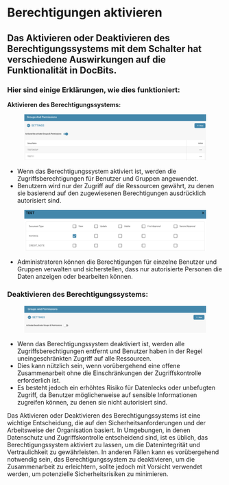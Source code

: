 # Berechtigungen aktivieren

## Das Aktivieren oder Deaktivieren des Berechtigungssystems mit dem Schalter hat verschiedene Auswirkungen auf die Funktionalität in DocBits.

### Hier sind einige Erklärungen, wie dies funktioniert:

**Aktivieren des Berechtigungssystems:**

<figure><img src="../../../../../.gitbook/assets/activation-permissions1.png" alt=""><figcaption></figcaption></figure>

* Wenn das Berechtigungssystem aktiviert ist, werden die Zugriffsberechtigungen für Benutzer und Gruppen angewendet.
* Benutzern wird nur der Zugriff auf die Ressourcen gewährt, zu denen sie basierend auf den zugewiesenen Berechtigungen ausdrücklich autorisiert sind.

<figure><img src="../../../../../.gitbook/assets/activation-permissions2.png" alt=""><figcaption></figcaption></figure>

* Administratoren können die Berechtigungen für einzelne Benutzer und Gruppen verwalten und sicherstellen, dass nur autorisierte Personen die Daten anzeigen oder bearbeiten können.

### Deaktivieren des Berechtigungssystems:

<figure><img src="../../../../../.gitbook/assets/activation-permissions3.png" alt=""><figcaption></figcaption></figure>

* Wenn das Berechtigungssystem deaktiviert ist, werden alle Zugriffsberechtigungen entfernt und Benutzer haben in der Regel uneingeschränkten Zugriff auf alle Ressourcen.
* Dies kann nützlich sein, wenn vorübergehend eine offene Zusammenarbeit ohne die Einschränkungen der Zugriffskontrolle erforderlich ist.
* Es besteht jedoch ein erhöhtes Risiko für Datenlecks oder unbefugten Zugriff, da Benutzer möglicherweise auf sensible Informationen zugreifen können, zu denen sie nicht autorisiert sind.

Das Aktivieren oder Deaktivieren des Berechtigungssystems ist eine wichtige Entscheidung, die auf den Sicherheitsanforderungen und der Arbeitsweise der Organisation basiert. In Umgebungen, in denen Datenschutz und Zugriffskontrolle entscheidend sind, ist es üblich, das Berechtigungssystem aktiviert zu lassen, um die Datenintegrität und Vertraulichkeit zu gewährleisten. In anderen Fällen kann es vorübergehend notwendig sein, das Berechtigungssystem zu deaktivieren, um die Zusammenarbeit zu erleichtern, sollte jedoch mit Vorsicht verwendet werden, um potenzielle Sicherheitsrisiken zu minimieren.
